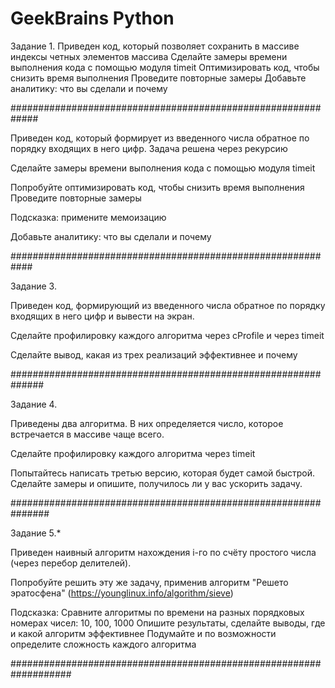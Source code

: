 # GeekBrains Python

Задание 1.
Приведен код, который позволяет сохранить в
массиве индексы четных элементов массива
Сделайте замеры времени выполнения кода с помощью модуля timeit
Оптимизировать код, чтобы снизить время выполнения
Проведите повторные замеры
Добавьте аналитику: что вы сделали и почему

#############################################################

Приведен код, который формирует из введенного числа
обратное по порядку входящих в него цифр.
Задача решена через рекурсию

Сделайте замеры времени выполнения кода с помощью модуля timeit

Попробуйте оптимизировать код, чтобы снизить время выполнения
Проведите повторные замеры

Подсказка: примените мемоизацию

Добавьте аналитику: что вы сделали и почему

############################################################

Задание 3.

Приведен код, формирующий из введенного числа
обратное по порядку входящих в него
цифр и вывести на экран.

Сделайте профилировку каждого алгоритма через cProfile и через timeit

Сделайте вывод, какая из трех реализаций эффективнее и почему

##############################################################

Задание 4.

Приведены два алгоритма. В них определяется число,
которое встречается в массиве чаще всего.

Сделайте профилировку каждого алгоритма через timeit

Попытайтесь написать третью версию, которая будет самой быстрой.
Сделайте замеры и опишите, получилось ли у вас ускорить задачу.

###############################################################

Задание 5.*

Приведен наивный алгоритм нахождения i-го по счёту
простого числа (через перебор делителей).

Попробуйте решить эту же задачу,
применив алгоритм "Решето эратосфена" (https://younglinux.info/algorithm/sieve)

Подсказка:
Сравните алгоритмы по времени на разных порядковых номерах чисел:
10, 100, 1000
Опишите результаты, сделайте выводы, где и какой алгоритм эффективнее
Подумайте и по возможности определите сложность каждого алгоритма

###################################################################



